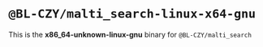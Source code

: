 # `@BL-CZY/malti_search-linux-x64-gnu`

This is the **x86_64-unknown-linux-gnu** binary for `@BL-CZY/malti_search`
